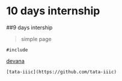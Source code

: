 # 10 days internship
##9 days intership
> simple page
```
#include

```


[devana](httpds://github.com/devanakd)

```
[tata-iiic](https://github.com/tata-iiic)

